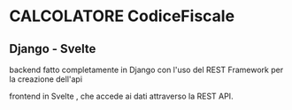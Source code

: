 # CALCOLATORE CodiceFiscale

## Django - Svelte

backend fatto completamente in Django con l'uso del REST Framework per la creazione dell'api

frontend in Svelte , che accede ai dati attraverso la REST API.
